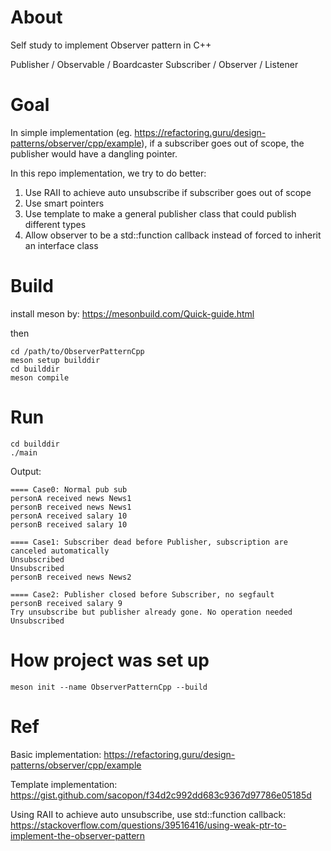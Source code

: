 # About
Self study to implement Observer pattern in C++

Publisher / Observable / Boardcaster
Subscriber / Observer / Listener

# Goal
In simple implementation (eg. https://refactoring.guru/design-patterns/observer/cpp/example), if a subscriber goes out of scope, the publisher would have a dangling pointer.

In this repo implementation, we try to do better:
1. Use RAII to achieve auto unsubscribe if subscriber goes out of scope
2. Use smart pointers
3. Use template to make a general publisher class that could publish different types
4. Allow observer to be a std::function callback instead of forced to inherit an interface class

# Build

install meson by:
https://mesonbuild.com/Quick-guide.html

then
```
cd /path/to/ObserverPatternCpp
meson setup builddir
cd builddir
meson compile
```
# Run
```
cd builddir
./main
```
Output:
```
==== Case0: Normal pub sub
personA received news News1
personB received news News1
personA received salary 10
personB received salary 10

==== Case1: Subscriber dead before Publisher, subscription are canceled automatically
Unsubscribed 
Unsubscribed 
personB received news News2

==== Case2: Publisher closed before Subscriber, no segfault
personB received salary 9
Try unsubscribe but publisher already gone. No operation needed
Unsubscribed
```

# How project was set up
```
meson init --name ObserverPatternCpp --build
```

# Ref
Basic implementation:
https://refactoring.guru/design-patterns/observer/cpp/example

Template implementation:
https://gist.github.com/sacopon/f34d2c992dd683c9367d97786e05185d

Using RAII to achieve auto unsubscribe, use std::function callback:
https://stackoverflow.com/questions/39516416/using-weak-ptr-to-implement-the-observer-pattern

